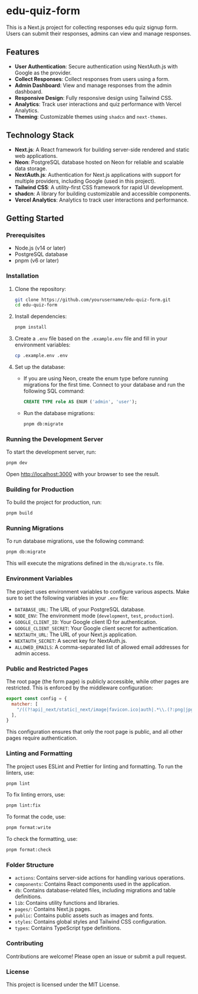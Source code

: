 # edu-quiz-form

This is a Next.js project for collecting responses edu quiz signup form. Users can submit their responses, admins can view and manage responses.

## Features

- **User Authentication**: Secure authentication using NextAuth.js with Google as the provider.
- **Collect Responses**: Collect responses from users using a form.
- **Admin Dashboard**: View and manage responses from the admin dashboard.
- **Responsive Design**: Fully responsive design using Tailwind CSS.
- **Analytics**: Track user interactions and quiz performance with Vercel Analytics.
- **Theming**: Customizable themes using `shadcn` and `next-themes`.

## Technology Stack

- **Next.js**: A React framework for building server-side rendered and static web applications.
- **Neon**: PostgreSQL database hosted on Neon for reliable and scalable data storage.
- **NextAuth.js**: Authentication for Next.js applications with support for multiple providers, including Google (used in this project).
- **Tailwind CSS**: A utility-first CSS framework for rapid UI development.
- **shadcn**: A library for building customizable and accessible components.
- **Vercel Analytics**: Analytics to track user interactions and performance.

## Getting Started

### Prerequisites

- Node.js (v14 or later)
- PostgreSQL database
- pnpm (v6 or later)

### Installation

1. Clone the repository:

   ```sh
   git clone https://github.com/yourusername/edu-quiz-form.git
   cd edu-quiz-form
   ```

2. Install dependencies:

   ```sh
   pnpm install
   ```

3. Create a `.env` file based on the `.example.env` file and fill in your environment variables:

   ```sh
   cp .example.env .env
   ```

4. Set up the database:

   - If you are using Neon, create the enum type before running migrations for the first time. Connect to your database and run the following SQL command:

     ```sql
     CREATE TYPE role AS ENUM ('admin', 'user');
     ```

   - Run the database migrations:

     ```sh
     pnpm db:migrate
     ```

### Running the Development Server

To start the development server, run:

```sh
pnpm dev
```

Open [http://localhost:3000](http://localhost:3000) with your browser to see the result.

### Building for Production

To build the project for production, run:

```sh
pnpm build
```

### Running Migrations

To run database migrations, use the following command:

```sh
pnpm db:migrate
```

This will execute the migrations defined in the `db/migrate.ts` file.

### Environment Variables

The project uses environment variables to configure various aspects. Make sure to set the following variables in your `.env` file:

- `DATABASE_URL`: The URL of your PostgreSQL database.
- `NODE_ENV`: The environment mode (`development`, `test`, `production`).
- `GOOGLE_CLIENT_ID`: Your Google client ID for authentication.
- `GOOGLE_CLIENT_SECRET`: Your Google client secret for authentication.
- `NEXTAUTH_URL`: The URL of your Next.js application.
- `NEXTAUTH_SECRET`: A secret key for NextAuth.js.
- `ALLOWED_EMAILS`: A comma-separated list of allowed email addresses for admin access.

### Public and Restricted Pages

The root page (the form page) is publicly accessible, while other pages are restricted. This is enforced by the middleware configuration:

```javascript
export const config = {
  matcher: [
    "/((?!api|_next/static|_next/image|favicon.ico|auth|.*\\.(?:png|jpg|jpeg|gif|svg|webp)|$).*)",
  ],
}
```

This configuration ensures that only the root page is public, and all other pages require authentication.

### Linting and Formatting

The project uses ESLint and Prettier for linting and formatting. To run the linters, use:

```sh
pnpm lint
```

To fix linting errors, use:

```sh
pnpm lint:fix
```

To format the code, use:

```sh
pnpm format:write
```

To check the formatting, use:

```sh
pnpm format:check
```

### Folder Structure

- `actions`: Contains server-side actions for handling various operations.
- `components`: Contains React components used in the application.
- `db`: Contains database-related files, including migrations and table definitions.
- `lib`: Contains utility functions and libraries.
- `pages/`: Contains Next.js pages.
- `public`: Contains public assets such as images and fonts.
- `styles`: Contains global styles and Tailwind CSS configuration.
- `types`: Contains TypeScript type definitions.

### Contributing

Contributions are welcome! Please open an issue or submit a pull request.

### License

This project is licensed under the MIT License.